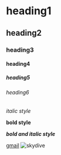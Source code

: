 # heading1
## heading2
### heading3
#### heading4
##### heading5
###### heading6
*italic style*

**bold style**

***bold and italic style***

[gmail](https://mail.google.com/mail/u/0/#inbox)
![skydive](https://kandima.com/media/widgetkit/4-5dc33468c635915c07486518f59fa1b4.jpg)
